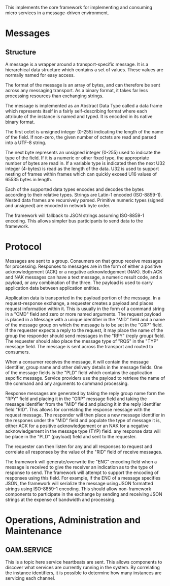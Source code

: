 This implements the core framework for implementing and consuming micro services in a message-driven environment.

# Messages
## Structure
A message is a wrapper around a transport-specific message. It is a hierarchical data structure which contains a set of values. These values are normally named for easy access.

The format of the message is an array of bytes, and can therefore be sent across any messaging transport. As a binary format, it takes far less processing resources than exchanging strings.

The message is implemented as an Abstract Data Type called a data frame which represents itself in a fairly self-describing format where each attribute of the instance is named and typed. It is  encoded in its native binary format.

The first octet is unsigned integer (0-255) indicating the length of the name of the field. If non-zero, the given number of octets are read and parsed into a UTF-8 string.

The next byte represents an unsigned integer (0-255) used to indicate the type of the field. If it is a numeric or other fixed type, the appropriate number of bytes are read in. If a variable type is indicated then the next U32 integer (4-bytes) is read as the length of the data. U32 is used to support nesting of frames within frames which can quickly exceed U16 values of 65535 bytes in length.

Each of the supported data types encodes and decodes the bytes according to their relative types. Strings are Latin-1 encoded (ISO-8859-1). Nested data frames are recursively parsed. Primitive numeric types (signed and unsigned) are encoded in network byte order.

The framework will fallback to JSON strings assuming ISO-8859-1 encoding. This allows simpler bus participants to send data to the framework.     

# Protocol

Messages are sent to a group. Consumers on that group receive messages for processing. Responses to messages are in the form of either a positive acknowledgement (ACK) or a negative acknowledgement (NAK). Both ACK and NAK messages can have a text message, a numeric result code, and a payload, or any combination of the three. The payload is used to carry application data between application entities.

Application data is transported in the payload portion of the message. In a request-response exchange, a requester creates a payload and places request information within it. This is usually in the form of a command string in a "CMD" field and zero or more named arguments. The request payload is placed in a Message with a unique identifier in the "MID" field and a name of the message group on which the message is to be set in the "GRP" field. If the requester expects a reply to the request, it may place the name of the group the responder should send messages in the "RPY" (reply group) field. The requester should also place the message type of "RQS" in the "TYP" message field. The message is sent across the transport and routed to consumers. 

When a consumer receives the message, it will contain the message identifier, group name and other delivery details in the message fields. One of the message fields is the "PLD" field which contains the application sepcific message. Service providers use the payload to retrieve the name of the command and any arguments to command processing.

Response messages are generated by taking the reply group name form the "RPY" field and placing it in the "GRP" message field and taking the message identifier from the "MID" field and placing it in the reply identifier field "RID". This allows for correlating the response message with the request message. The responder will then place a new message identifier in the respones under the "MID" field and populate the type of message it is, either ACK for a positive acknowledgement or an NAK for a negative acknowledgement in the message type (TYP) field. any response data will be place in the "PLD" (payload) field and sent to the requester.  

The requester can then listen for any and all responses to request and correlate all responses by the value of the "RID" field of receive messages.

The framework will generate/overwrite the "ENC" encoding field when a message is received to give the receiver an indication as to the type of response to send. The framework will attempt to support the encoding of responses using this field. For example, if the ENC of a message specifies JSON, the framework will serialize the message using JSON formatted strings using ISO-8859-1 encoding. This should allow non-framework components to participate in the exchange by sending and receiving JSON strings at the expense of bandwidth and processing.

# Operations, Administration and Maintenance

## OAM.SERVICE
This is a topic here service heartbeats are sent. This allows components to discover what services are currently running in the system. By correlating the instance identifiers, it is possible to determine how many instances are servicing each channel.  